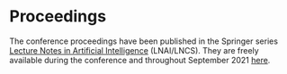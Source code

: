 # Proceedings
The conference proceedings have been published in the Springer series [Lecture Notes in Artificial Intelligence](https://www.springer.com/series/1244) (LNAI/LNCS). They are freely available during 
the conference and throughout September 2021 [here](https://link.springer.com/book/10.1007%2F978-3-030-86205-3).
